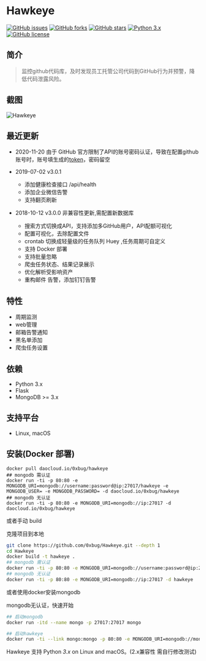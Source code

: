 # Hawkeye

[![GitHub issues](https://img.shields.io/github/issues/0xbug/Hawkeye.svg)](https://github.com/0xbug/Hawkeye/issues)
[![GitHub forks](https://img.shields.io/github/forks/0xbug/Hawkeye.svg)](https://github.com/0xbug/Hawkeye/network)
[![GitHub stars](https://img.shields.io/github/stars/0xbug/Hawkeye.svg)](https://github.com/0xbug/Hawkeye/stargazers)
[![Python 3.x](https://img.shields.io/badge/python-3.x-yellow.svg)](https://www.python.org/) 
[![GitHub license](https://img.shields.io/badge/license-GPLv3-blue.svg)](https://raw.githubusercontent.com/0xbug/Hawkeye/master/LICENSE)

## 简介

> 监控github代码库，及时发现员工托管公司代码到GitHub行为并预警，降低代码泄露风险。

## 截图

![Hawkeye](https://user-images.githubusercontent.com/12611275/46849889-0d2d0980-ce24-11e8-832e-35f6f935bf3b.png)
## **最近更新**

- 2020-11-20
    由于 GitHub 官方限制了API的账号密码认证，导致在配置github账号时，账号填生成的[token](https://github.com/settings/tokens)，密码留空
    
- 2019-07-02 v3.0.1
    - 添加健康检查接口 /api/health 
    - 添加企业微信告警
    - 支持翻页刷新
    
- 2018-10-12 v3.0.0 非兼容性更新,需配置新数据库
    - 搜索方式切换成API，支持添加多GitHub用户，API配额可视化
    - 配置可视化，去除配置文件
    - crontab 切换成轻量级的任务队列 Huey ,任务周期可自定义
    - 支持 Docker 部署
    - 支持批量忽略
    - 爬虫任务状态、结果记录展示
    - 优化解析受影响资产
    - 重构邮件 告警，添加钉钉告警


## 特性

- 周期监测
- web管理
- 邮箱告警通知
- 黑名单添加
- 爬虫任务设置

## 依赖

*   Python 3.x
*   Flask
*   MongoDB >= 3.x

## 支持平台

*   Linux, macOS


## 安装(Docker 部署)
```
docker pull daocloud.io/0xbug/hawkeye
## mongodb 需认证
docker run -ti -p 80:80 -e MONGODB_URI=mongodb://username:password@ip:27017/hawkeye -e MONGODB_USER= -e MONGODB_PASSWORD= -d daocloud.io/0xbug/hawkeye
## mongodb 无认证
docker run -ti -p 80:80 -e MONGODB_URI=mongodb://ip:27017 -d daocloud.io/0xbug/hawkeye

```
或者手动 build

克隆项目到本地

```bash
git clone https://github.com/0xbug/Hawkeye.git --depth 1
cd Hawkeye
docker build -t hawkeye .
## mongodb 需认证
docker run -ti -p 80:80 -e MONGODB_URI=mongodb://username:password@ip:27017/hawkeye -e MONGODB_USER= -e MONGODB_PASSWORD= -d hawkeye
## mongodb 无认证
docker run -ti -p 80:80 -e MONGODB_URI=mongodb://ip:27017 -d hawkeye

```

或者使用docker安装mongodb

mongodb无认证，快速开始
```bash
## 启动mongodb
docker run -itd --name mongo -p 27017:27017 mongo

## 启动hawkeye
docker run -ti --link mongo:mongo -p 80:80 -e MONGODB_URI=mongodb://mongo:27017 -d daocloud.io/0xbug/hawkeye
```


Hawkeye 支持 Python *3.x* on Linux and macOS。(2.x兼容性 需自行修改测试)
